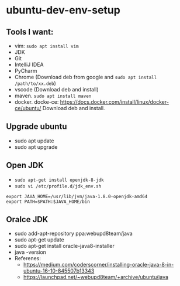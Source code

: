 # ubuntu-dev-env-setup


## Tools I want:
* vim: `sudo apt install vim`
* JDK
* Git
* IntelliJ IDEA
* PyCharm
* Chrome (Download deb from google and `sudo apt install /path/to/xx.deb`)
* vscode (Download deb and install)
* maven. `sudo apt install maven`
* docker. docke-ce: https://docs.docker.com/install/linux/docker-ce/ubuntu/ Download deb and install.

## Upgrade ubuntu
* sudo apt update
* sudo apt upgrade

## Open JDK
* `sudo apt-get install openjdk-8-jdk`
* `sudo vi /etc/profile.d/jdk_env.sh`
```shell
export JAVA_HOME=/usr/lib/jvm/java-1.8.0-openjdk-amd64
export PATH=$PATH:$JAVA_HOME/bin
```
## Oralce JDK
* sudo add-apt-repository ppa:webupd8team/java
* sudo apt-get update
* sudo apt-get install oracle-java8-installer
* java -version
* Referenes:
  * https://medium.com/coderscorner/installing-oracle-java-8-in-ubuntu-16-10-845507b13343
  * https://launchpad.net/~webupd8team/+archive/ubuntu/java
